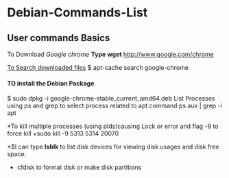 # Debian-Commands-List
## User commands Basics

 To Download *Google chrome* 
 **Type wget** http://www.google.com/chrome

<u>To Search downloaded files</u> 
$ apt-cache search google-chrome

#### TO install the Debian Package
  $ sudo dpkg -i google-chrome-stable_current_amd64.deb 
 List Processes using ps and grep to select process related to apt command
 ps aux | grep -i apt 
 
 *To kill multiple processes (using pIds)causing Lock or error and flag -9 to force kill
 +sudo kill -9 5313 5314 20070
 
 *$I can type <b> lsblk </b> to list disk devices for viewing disk usages and disk free space.
  + cfdisk to format disk or make disk partitions
  
   

